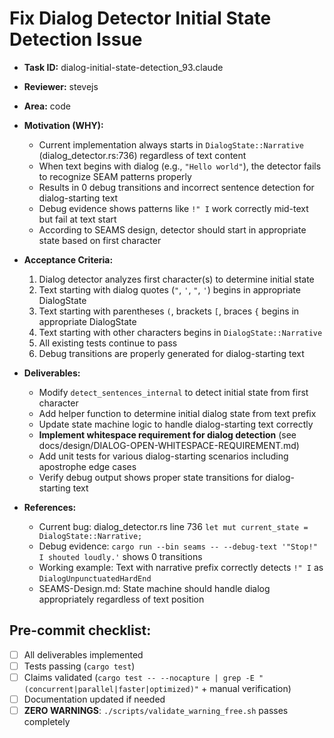 # Fix Dialog Detector Initial State Detection Issue

* **Task ID:** dialog-initial-state-detection_93.claude
* **Reviewer:** stevejs
* **Area:** code
* **Motivation (WHY):**
  - Current implementation always starts in `DialogState::Narrative` (dialog_detector.rs:736) regardless of text content
  - When text begins with dialog (e.g., `"Hello world"`), the detector fails to recognize SEAM patterns properly
  - Results in 0 debug transitions and incorrect sentence detection for dialog-starting text
  - Debug evidence shows patterns like `!" I` work correctly mid-text but fail at text start
  - According to SEAMS design, detector should start in appropriate state based on first character

* **Acceptance Criteria:**
  1. Dialog detector analyzes first character(s) to determine initial state
  2. Text starting with dialog quotes (`"`, `'`, `"`, `'`) begins in appropriate DialogState
  3. Text starting with parentheses `(`, brackets `[`, braces `{` begins in appropriate DialogState
  4. Text starting with other characters begins in `DialogState::Narrative`
  5. All existing tests continue to pass
  6. Debug transitions are properly generated for dialog-starting text

* **Deliverables:**
  - Modify `detect_sentences_internal` to detect initial state from first character
  - Add helper function to determine initial dialog state from text prefix
  - Update state machine logic to handle dialog-starting text correctly
  - **Implement whitespace requirement for dialog detection** (see docs/design/DIALOG-OPEN-WHITESPACE-REQUIREMENT.md)
  - Add unit tests for various dialog-starting scenarios including apostrophe edge cases
  - Verify debug output shows proper state transitions for dialog-starting text

* **References:**
  - Current bug: dialog_detector.rs line 736 `let mut current_state = DialogState::Narrative;`
  - Debug evidence: `cargo run --bin seams -- --debug-text '"Stop!" I shouted loudly.'` shows 0 transitions
  - Working example: Text with narrative prefix correctly detects `!" I` as `DialogUnpunctuatedHardEnd`
  - SEAMS-Design.md: State machine should handle dialog appropriately regardless of text position

## Pre-commit checklist:
- [ ] All deliverables implemented
- [ ] Tests passing (`cargo test`)
- [ ] Claims validated (`cargo test -- --nocapture | grep -E "(concurrent|parallel|faster|optimized)"` + manual verification)
- [ ] Documentation updated if needed
- [ ] **ZERO WARNINGS**: `./scripts/validate_warning_free.sh` passes completely